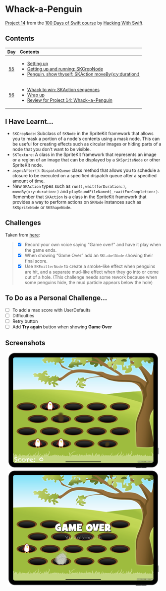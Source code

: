 # Whack-a-Penguin

[Project 14](https://www.hackingwithswift.com/read/14/overview) from the [100 Days of Swift course](https://www.hackingwithswift.com/100) by [Hacking With Swift](https://www.hackingwithswift.com/).

## Contents

|                      Day                      | Contents                                                                                                                                                                                                                                                                                   |
|:---------------------------------------------:|:-------------------------------------------------------------------------------------------------------------------------------------------------------------------------------------------------------------------------------------------------------------------------------------------|
| [55](https://www.hackingwithswift.com/100/55) | <ul><li>[Setting up](https://www.hackingwithswift.com/read/14/1/setting-up)</li><li>[Getting up and running: SKCropNode](https://www.hackingwithswift.com/read/14/2)</li><li>[Penguin, show thyself: SKAction moveBy(x:y:duration:)](https://www.hackingwithswift.com/read/14/3)</li></ul> |
| [56](https://www.hackingwithswift.com/100/56) | <ul><li>[Whack to win: SKAction sequences](https://www.hackingwithswift.com/read/14/4)</li><li>[Wrap up](https://www.hackingwithswift.com/read/14/5)</li><li>[Review for Project 14: Whack-a-Penguin](https://www.hackingwithswift.com/read/14/6)</li></ul>                                | 

## I Have Learnt...

- `SKCropNode`: Subclass of `SKNode` in the SpriteKit framework that allows you to mask a portion of a node's contents using a mask node. This can be useful for creating effects such as circular images or hiding parts of a node that you don't want to be visible.
- `SKTexture`: A class in the SpriteKit framework that represents an image or a region of an image that can be displayed by a `SKSpriteNode` or other SpriteKit node.
- `asyncAfter()`: `DispatchQueue` class method that allows you to schedule a closure to be executed on a specified dispatch queue after a specified amount of time.  
- New `SKAction` types such as `run()`, `wait(forDuration:)`, `moveBy(x:y:duration:)` and `playSoundFileNamed(_:waitForCompletion:)`. Remember that `SKAction` is a class in the SpriteKit framework that provides a way to perform actions on `SKNode` instances such as `SKSpriteNode` or `SKShapeNode`. 

## Challenges

Taken from [here](https://www.hackingwithswift.com/read/14/5):

>- [x] Record your own voice saying "Game over!" and have it play when the game ends.
>- [x] When showing “Game Over” add an `SKLabelNode` showing their final score.
>- [x] Use `SKEmitterNode` to create a smoke-like effect when penguins are hit, and a separate mud-like effect when they go into or come out of a hole. (This challenge needs some rework because when some penguins hide, the mud particle appears below the hole)

## To Do as a Personal Challenge...

- [ ] To add a max score with UserDefaults
- [ ] Difficulties
- [ ] Retry button
- [ ] Add **Try again** button when showing **Game Over**

## Screenshots

<div align="center">
  <img src="./Screenshots/1.png" alt="Main screen" width="490">
  <img src="./Screenshots/2.png" alt="Game over screen" width="490">
</div>
